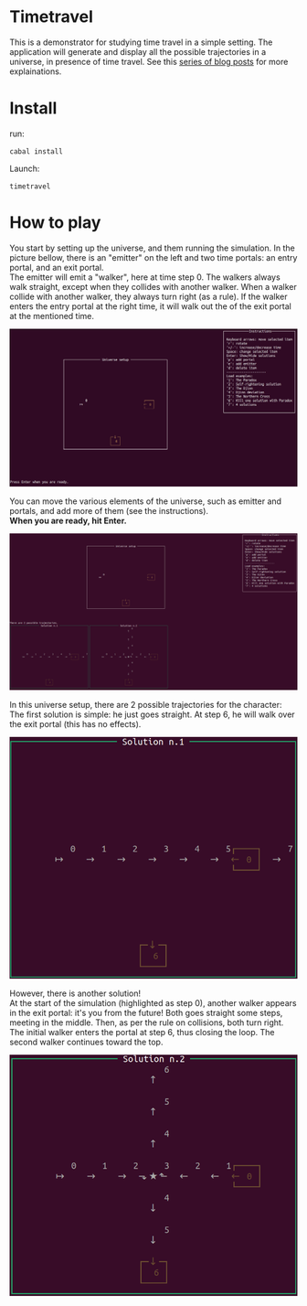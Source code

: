 # Timetravel

This is a demonstrator for studying time travel in a simple setting.
The application will generate and display all the possible trajectories in a universe, in presence of time travel.
See this [series of blog posts](https://www.corentindupont.info/blog/posts/Cosmology/2022-04-04-TimeTravel2.html) for more explainations.

Install
=======

run:
```
cabal install
```
Launch:
```
timetravel
```

How to play
===========

You start by setting up the universe, and them running the simulation.
In the picture bellow, there is an "emitter" on the left and two time portals: an entry portal, and an exit portal.    
The emitter will emit a "walker", here at time step 0.
The walkers always walk straight, except when they collides with another walker. 
When a walker collide with another walker, they always turn right (as a rule).
If the walker enters the entry portal at the right time, it will walk out the of the exit portal at the mentioned time.
   
![start](img/start.png)

You can move the various elements of the universe, such as emitter and portals, and add more of them (see the instructions).   
**When you are ready, hit Enter.**

![whole](img/whole.gif)

In this universe setup, there are 2 possible trajectories for the character:   
The first solution is simple: he just goes straight. At step 6, he will walk over the exit portal (this has no effects).

![sol1](img/sol1.gif)

However, there is another solution!   
At the start of the simulation (highlighted as step 0), another walker appears in the exit portal: it's you from the future! Both goes straight some steps, meeting in the middle. Then, as per the rule on collisions, both turn right. The initial walker enters the portal at step 6, thus closing the loop. The second walker continues toward the top.

![sol2](img/sol2.gif)



